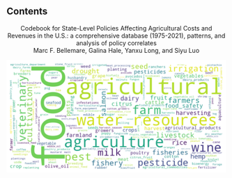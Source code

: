 ## Contents 

 <center>Codebook for State-Level Policies Affecting Agricultural Costs and Revenues in the U.S.:
a comprehensive database (1975-2021), patterns, and analysis of policy correlates<center>

 <center>Marc F. Bellemare, Galina Hale, Yanxu Long, and Siyu Luo<center>

![](/pics/booklogo.png)

```{tableofcontents}
```
